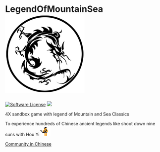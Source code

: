 # LegendOfMountainSea ![icon](https://raw.githubusercontent.com/SkyHarp/LegendOfMountainSea/master/LOMS.png)

[![Software License](https://img.shields.io/badge/license-GPLv2-brightgreen.svg)](LICENSE)
<a href="https://gitter.im/LegendOfMountainSea/LegendOfMountainSea" target="_blank">
  <img src="https://badges.gitter.im/LegendOfMountainSea/LegendOfMountainSea.svg">
</a>

4X sandbox game with legend of Mountain and Sea Classics

To experience hundreds of Chinese ancient legends like shoot down nine suns with Hou Yi ![houyi](https://raw.githubusercontent.com/SkyHarp/LegendOfMountainSea/29658a4a17790c286689522952b1cc8c90dce7ef/LOMS/houyi_walk.gif)

[Community in Chinese](https://zh-eu.com/category/34)
